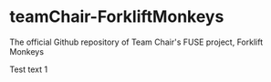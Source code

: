 # teamChair-ForkliftMonkeys
The official Github repository of Team Chair's FUSE project, Forklift Monkeys

Test text 1
